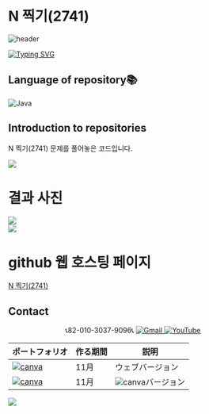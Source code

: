 # N 찍기(2741)

![header](https://capsule-render.vercel.app/api?type=egg&color=gradient&height=300&section=header&text=welcome%2&fontSize=50&desc=백준%20N%20찍기(2741))

[![Typing SVG](https://readme-typing-svg.demolab.com?font=Fira+Code&pause=1000&color=93BDF7&background=203AFF00&random=false&width=435&lines=My+name+is+kimganghyeon)](https://git.io/typing-svg)

## Language of repository📚
![Java](https://img.shields.io/badge/Java-007396?style=flat-square&logo=java&logoColor=white)

## Introduction to repositories 
N 찍기(2741) 문제를 풀어놓은 코드입니다. 
  
   <a href="https://www.acmicpc.net/problem/2741">
      <img src ="https://github.com/do04200611/Baekjoon/assets/74278578/05b3ef3b-ca03-4de0-be41-6f49a74b0bc0">
  </a>

# 결과 사진 <br>
 <a href="https://github.com/do04200611/Baekjoon/blob/main/%EA%B8%B0%ED%83%80%20%EB%8B%A8%EA%B3%84/N%20%EC%B0%8D%EA%B8%B0(2741)/Main.java">
   <img src ="https://github.com/do04200611/Baekjoon/assets/74278578/00997b48-1708-46b3-9c57-66df7793a646">
 </a> <br>   
 
<a href="https://github.com/do04200611/Baekjoon/blob/main/%EA%B8%B0%ED%83%80%20%EB%8B%A8%EA%B3%84/N%20%EC%B0%8D%EA%B8%B0(2741)/Baekjoon.cpp">
   <img src ="https://github.com/do04200611/Baekjoon/assets/74278578/d9ee00f0-6a80-4542-953e-793740b098ca">
 </a>  

# github 웹 호스팅 페이지
<a href="https://do04200611.github.io/Baekjoon/%EA%B8%B0%ED%83%80%20%EB%8B%A8%EA%B3%84/%EC%98%A4%EB%8A%98%20%EB%82%A0%EC%A7%9C(10699)/index.html">N 찍기(2741)</a><br>


## Contact 
<p align="center">
  📞82-010-3037-9096📞
  <a href="mailto:a01030379096@gmail.com">
    <img src="https://img.shields.io/badge/-Gmail-red?style=for-the-badge&logo=Gmail" alt="Gmail">
  </a>
  <a href="https://www.youtube.com/channel/UC484ZJMavtoPOI4ey-HFdCA">
   <img src="https://img.shields.io/badge/-YouTube-red?style=for-the-badge&logo=youtube"  alt="YouTube">
 </a> <br>
 
  | ポートフォリオ           |  作る期間     |            説明  |
  |------------------------|---------------|----------------------------------------------|
  |<a href="https://kimganghyeon.my.canva.site/kimganghyeon"><img src="https://img.shields.io/badge/canva-purple?style=for-the-badge&logo=canva" alt="canva"></a>|11月|ウェブバージョン|
  |<a href="https://www.canva.com/design/DAFzY5opUiA/Ge33dSKE16cErBaDJDp-BA/edit"><img src="https://img.shields.io/badge/canva-purple?style=for-the-badge&logo=canva" alt="canva"></a>|11月|<img src="https://img.shields.io/badge/canva-purple?style=for-the-badge&logo=canva" alt="canva">バージョン|
</p>
<img src="https://capsule-render.vercel.app/api?type=egg&color=gradient&height=100&text=Thank%20you%20for%20watching.&section=footer" />


